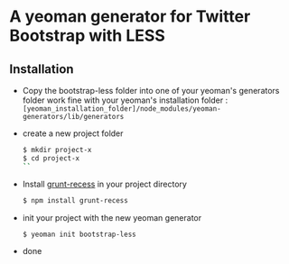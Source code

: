 # A yeoman generator for Twitter Bootstrap with LESS

## Installation

* Copy the bootstrap-less folder into one of your yeoman's generators folder
work fine with your yeoman's installation folder : 
`[yeoman_installation_folder]/node_modules/yeoman-generators/lib/generators`

* create a new project folder
  ```sh
  $ mkdir project-x
  $ cd project-x
  ``

* Install [grunt-recess](https://github.com/sindresorhus/grunt-recess) in your project directory
  ```sh
  $ npm install grunt-recess
  ```

* init your project with the new yeoman generator
  ```sh
  $ yeoman init bootstrap-less
    ```

* done
